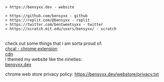 ```
> https://bensyxx.dev - website

> https://github.com/bensyxx - github
> https://replit.com/@bensyxx - replit
> https://twitter.com/bentweetsyxx - twitter
> https://scratch.mit.edu/users/bensyxx/ - scratch
```
<br>check out some things that i am sorta proud of: <br>[chcal - chrome extension](https://github.com/bensyxx/CHCal)<br>[cdn](https://github.com/bensyxx/cdn)
<br>i themed my website like the nineties:<br>[bensyxx.dev](https://bensyxx.dev)

chrome web store privacy policy: https://bensyxx.dev/webstore/privacy.txt
